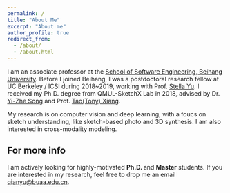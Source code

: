 ```yaml
---
permalink: /
title: "About Me"
excerpt: "About me"
author_profile: true
redirect_from: 
  - /about/
  - /about.html
---
```

I am an associate professor at the [School of Software Engineering, Beihang University](http://soft.buaa.edu.cn/). Before I joined Beihang, I was a postdoctoral research fellow at UC Berkeley / ICSI during 2018~2019, working with Prof. [Stella Yu](http://www1.icsi.berkeley.edu/~stellayu/). I received my Ph.D. degree from QMUL-SketchX Lab in 2018, advised by Dr. [Yi-Zhe Song](http://personal.ee.surrey.ac.uk/Personal/Y.Song/) and Prof. [Tao(Tony) Xiang](http://personal.ee.surrey.ac.uk/Personal/T.Xiang/index.html).

My research is on computer vision and deep learning, with a foucs on sketch understanding, like sketch-based photo and 3D synthesis. I am also interested in cross-modality modeling. 

For more info
------
I am actively looking for highly-motivated <strong>Ph.D. </strong> and <strong>Master</strong> students. If you are interested in my research, feel free to drop me an email [qianyu@buaa.edu.cn](qianyu@buaa.edu.cn).
